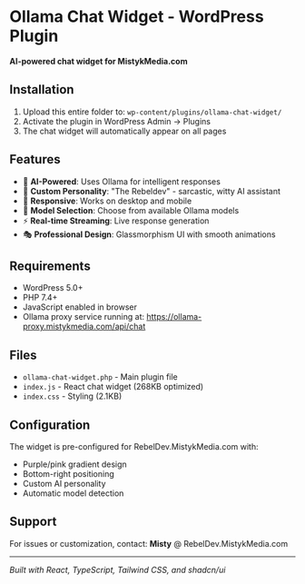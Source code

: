 # Ollama Chat Widget - WordPress Plugin

**AI-powered chat widget for MistykMedia.com**

## Installation

1. Upload this entire folder to: `wp-content/plugins/ollama-chat-widget/`
2. Activate the plugin in WordPress Admin → Plugins
3. The chat widget will automatically appear on all pages

## Features

- 🤖 **AI-Powered**: Uses Ollama for intelligent responses
- 🎨 **Custom Personality**: "The Rebeldev" - sarcastic, witty AI assistant
- 📱 **Responsive**: Works on desktop and mobile
- 🔄 **Model Selection**: Choose from available Ollama models
- ⚡ **Real-time Streaming**: Live response generation
- 🎭 **Professional Design**: Glassmorphism UI with smooth animations

## Requirements

- WordPress 5.0+
- PHP 7.4+
- JavaScript enabled in browser
- Ollama proxy service running at: https://ollama-proxy.mistykmedia.com/api/chat

## Files

- `ollama-chat-widget.php` - Main plugin file
- `index.js` - React chat widget (268KB optimized)
- `index.css` - Styling (2.1KB)

## Configuration

The widget is pre-configured for RebelDev.MistykMedia.com with:
- Purple/pink gradient design
- Bottom-right positioning
- Custom AI personality
- Automatic model detection

## Support

For issues or customization, contact: **Misty** @ RebelDev.MistykMedia.com

---

*Built with React, TypeScript, Tailwind CSS, and shadcn/ui*
